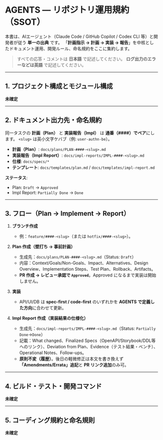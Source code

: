 # AGENTS — リポジトリ運用規約（SSOT）

本書は、AIエージェント（Claude Code / GitHub Copilot / Codex CLI 等）と開発者が従う **単一の出典** です。
「**計画指示 → 計画 → 実装 → 報告**」を中核としたドキュメント運用、開発ルール、命名規約をここに集約します。

> すべての応答・コメントは **日本語** で記述してください。
> **ログ出力のエラーなどは英語** で記述してください。

---

## 1. プロジェクト構成とモジュール構成

**未確定**

---

## 2. ドキュメント出力先・命名規約

同一タスクの **計画（Plan）** と **実装報告（Impl）** は **通番（####）でペア**にします。
`<slug>` は英小文字ケバブ（例: `user-authn-be`）。

* **計画（Plan）**:
  `docs/plans/PLAN-####-<slug>.md`
* **実装報告（Impl Report）**:
  `docs/impl-reports/IMPL-####-<slug>.md`
* **仕様**:
  `docs/specs/*`
* **テンプレート**:
  `docs/templates/plan.md` / `docs/templates/impl-report.md`

**ステータス**:

* Plan: `Draft` → `Approved`
* Impl Report: `Partially Done` → `Done`

---

## 3. フロー（Plan → Implement → Report）

1. **ブランチ作成**

   * 例：`feature/####-<slug>`（または `hotfix/####-<slug>`）。

2. **Plan 作成（壁打ち → 事前計画）**

   * 生成先：`docs/plans/PLAN-####-<slug>.md`（Status: `Draft`）
   * 内容：Context/Goals/Non-Goals、Impact、Alternatives、Design Overview、Implementation Steps、Test Plan、Rollback、Artifacts。
   * **PR 作成 → レビュー承認で `Approved`**。Approved になるまで実装は開始しません。

3. **実装**

   * API/UI/DB は **spec-first / code-first** のいずれかを **AGENTS で定義した方向**に合わせて更新。

4. **Impl Report 作成（実装結果の仕様化）**

   * 生成先：`docs/impl-reports/IMPL-####-<slug>.md`（Status: `Partially Done`→`Done`）
   * 記載：What changed、Finalized Specs（OpenAPI/Storybook/DDL等へのリンク）、Deviation from Plan、Evidence（テスト結果・ベンチ）、Operational Notes、Follow-ups。
   * **原則不変（履歴）**。後日の軽微修正は本文を書き換えず **「Amendments/Errata」追記**と **PR リンク追加**のみ可。

---

## 4. ビルド・テスト・開発コマンド

**未確定**


---

## 5. コーディング規約と命名規則

**未確定**
